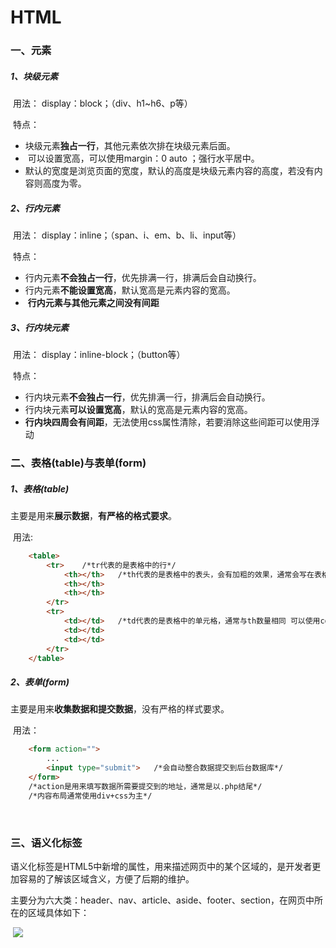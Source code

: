 #                                              HTML

### 一、元素



##### 	1、块级元素

​	  用法：      display：block；（div、h1~h6、p等）

​	  特点：

- ​				块级元素**独占一行**，其他元素依次排在块级元素后面。
- ​				可以设置宽高，可以使用margin：0 auto ；强行水平居中。
- ​                默认的宽度是浏览页面的宽度，默认的高度是块级元素内容的高度，若没有内容则高度为零。



##### 	2、行内元素

​	  用法：	  display：inline；（span、i、em、b、li、input等）

​	  特点：

- ​                行内元素**不会独占一行**，优先排满一行，排满后会自动换行。
- ​                行内元素**不能设置宽高**，默认宽高是元素内容的宽高。
- ​                **行内元素与其他元素之间没有间距**



##### 	3、行内块元素

​	  用法：	  display：inline-block；（button等）

​	  特点：

- ​                行内块元素**不会独占一行**，优先排满一行，排满后会自动换行。
- ​                行内块元素**可以设置宽高**，默认的宽高是元素内容的宽高。
- ​                **行内块四周会有间距**，无法使用css属性清除，若要消除这些间距可以使用浮动



### 二、表格(table)与表单(form)

##### 	1、表格(table)

​				主要是用来**展示数据**，**有严格的格式要求**。

​				用法:

```html
	<table>
    	<tr>	/*tr代表的是表格中的行*/
            <th></th> 	/*th代表的是表格中的表头，会有加粗的效果，通常会写在表格的第一行*/
            <th></th>
            <th></th>
    	</tr>
    	<tr>	
            <td></td>	/*td代表的是表格中的单元格，通常与th数量相同 可以使用collapse："n"(合并的数量);来合并单元格。*/
            <td></td>
            <td></td>
    	</tr>
	</table>
```



##### 	2、表单(form)

​				主要是用来**收集数据和提交数据**，没有严格的样式要求。

​				用法：

```html
    <form action="">
        ...
        <input type="submit"> 	/*会自动整合数据提交到后台数据库*/
	</form> 
    /*action是用来填写数据所需要提交到的地址，通常是以.php结尾*/
    /*内容布局通常使用div+css为主*/
```

​	

### 三、语义化标签

​			语义化标签是HTML5中新增的属性，用来描述网页中的某个区域的，是开发者更加容易的了解该区域含义，方便了后期的维护。

​			主要分为六大类：header、nav、article、aside、footer、section，在网页中所在的区域具体如下：

​                                              ![](C:\Users\12286\Desktop\我的文件\笔记相关\语义化标签.png)

​			



##### 		

